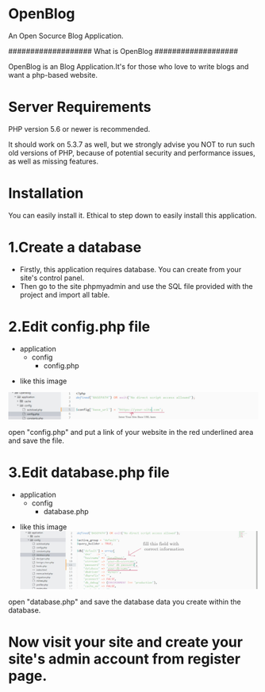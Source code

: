 # OpenBlog
An Open Socurce Blog Application.

###################
What is OpenBlog
###################

OpenBlog is an Blog Application.It's for those who love to write blogs and want a php-based website.


# Server Requirements

PHP version 5.6 or newer is recommended.

It should work on 5.3.7 as well, but we strongly advise you NOT to run
such old versions of PHP, because of potential security and performance
issues, as well as missing features.


# Installation

You can easily install it. Ethical to step down to easily install this application.


# 1.Create a database
  * Firstly, this application requires database. You can create from your site's control panel. 
  * Then go to the site phpmyadmin and use the SQL file provided with the project and import all table.


# 2.Edit config.php file
  - application
    - config
      - config.php
      
* like this image

![Alt text](images/temp/config.jpg?raw=true "config.php")

open "config.php" and  put a link of your website in the red underlined area and save the file.
      

# 3.Edit database.php file
  - application
    - config
      - database.php 
      
      
* like this image
![Alt text](images/temp/database.jpg?raw=true "database.php ")

open "database.php" and save the database data you create within the database.



# Now visit your site and create your site's admin account from register page.

          
